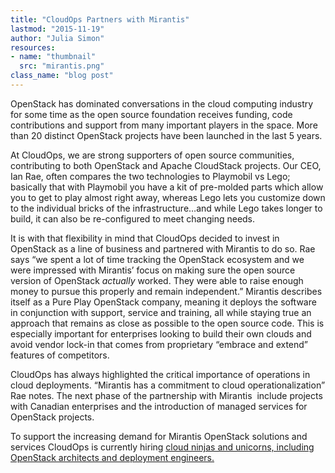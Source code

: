 ```yaml
---
title: "CloudOps Partners with Mirantis"
lastmod: "2015-11-19"
author: "Julia Simon"
resources:
- name: "thumbnail"
  src: "mirantis.png"
class_name: "blog post"
---
```


<p><span style="font-weight: 400;">OpenStack has dominated conversations in the cloud computing industry for some time as the open source foundation receives funding, code contributions and support from many important players in the space. More than 20 distinct OpenStack projects have been launched in the last 5 years. </span></p>

<p><span style="font-weight: 400;">At CloudOps, we are strong supporters of open source communities, contributing to both OpenStack and Apache CloudStack projects. Our CEO, Ian Rae, often compares the two technologies to Playmobil vs Lego; basically that with Playmobil you have a kit of pre-molded parts which allow you to get to play almost right away, whereas Lego lets you customize down to the individual bricks of the infrastructure…and while Lego takes longer to build, it can also be re-configured to meet changing needs.</span></p>

<p><span style="font-weight: 400;">It is with that flexibility in mind that CloudOps decided to invest in OpenStack as a line of business and partnered with Mirantis to do so. Rae says “we spent a lot of time tracking the OpenStack ecosystem and we were impressed with Mirantis’ focus on making sure the open source version of OpenStack </span><i><span style="font-weight: 400;">actually</span></i><span style="font-weight: 400;"> worked. They were able to raise enough money to pursue this properly and remain independent.” Mirantis describes itself as a Pure Play OpenStack company, meaning it deploys the software in conjunction with support, service and training, all while staying true an approach that remains as close as possible to the open source code. This is especially important for enterprises looking to build their own clouds and avoid vendor lock-in that comes from proprietary “embrace and extend” features of competitors.</span></p>

<p><span style="font-weight: 400;">CloudOps has always highlighted the critical importance of operations in cloud deployments. “Mirantis has a commitment to cloud operationalization” Rae notes. The next phase of the partnership with Mirantis &nbsp;include projects with Canadian enterprises and the introduction of managed services for OpenStack projects. </span></p>

<p><span style="font-weight: 400;">To support the increasing demand for Mirantis OpenStack solutions and services CloudOps is currently hiring </span><a href="http://cloudops.mytribehr.com/careers"><span style="font-weight: 400;">cloud ninjas and unicorns, including OpenStack architects and deployment engineers.</span></a><span style="font-weight: 400;"> &nbsp;</span></p>